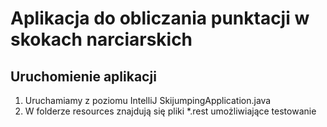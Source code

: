# Aplikacja do obliczania punktacji w skokach narciarskich

## Uruchomienie aplikacji
1. Uruchamiamy z poziomu IntelliJ SkijumpingApplication.java
2. W folderze resources znajdują się pliki *.rest umożliwiające testowanie
